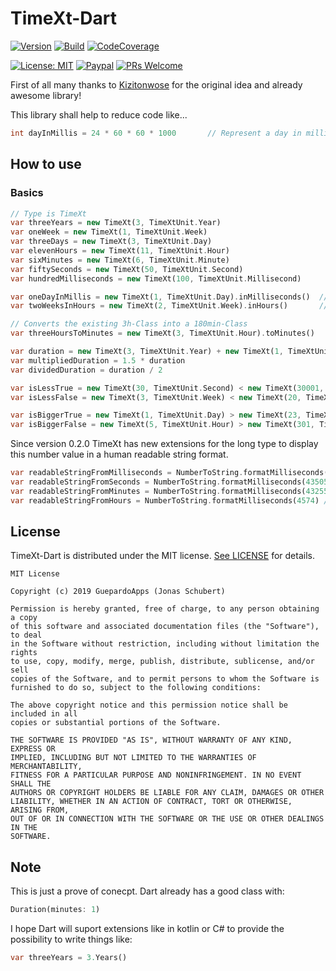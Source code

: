 # TimeXt-Dart

[![Version](https://img.shields.io/badge/version-v0.2.0-blue.svg)](https://github.com/TimeXt/TimeXt-Dart/releases/tag/0.2.0)
[![Build](https://img.shields.io/badge/build-success-green.svg)](timext)
[![CodeCoverage](https://img.shields.io/badge/codeCoverage-75-yellow.svg)](timext)

[![License: MIT](https://img.shields.io/badge/License-MIT-blue.svg)](https://opensource.org/licenses/MIT)
[![Paypal](https://img.shields.io/badge/paypal-donate-blue.svg)](https://www.paypal.me/GuepardoApps)
[![PRs Welcome](https://img.shields.io/badge/PRs-welcome-brightgreen.svg)](http://makeapullrequest.com)

First of all many thanks to [Kizitonwose](https://github.com/kizitonwose/Time) for the original idea and already awesome library!

This library shall help to reduce code like...

```dart
int dayInMillis = 24 * 60 * 60 * 1000       // Represent a day in milliSeconds

```

## How to use

### Basics

```dart
// Type is TimeXt
var threeYears = new TimeXt(3, TimeXtUnit.Year)
var oneWeek = new TimeXt(1, TimeXtUnit.Week)
var threeDays = new TimeXt(3, TimeXtUnit.Day)
var elevenHours = new TimeXt(11, TimeXtUnit.Hour)
var sixMinutes = new TimeXt(6, TimeXtUnit.Minute)
var fiftySeconds = new TimeXt(50, TimeXtUnit.Second)
var hundredMilliseconds = new TimeXt(100, TimeXtUnit.Millisecond)

var oneDayInMillis = new TimeXt(1, TimeXtUnit.Day).inMilliseconds()  // Returns one day in milliseconds
var twoWeeksInHours = new TimeXt(2, TimeXtUnit.Week).inHours()       // Returns two weeks in hours

// Converts the existing 3h-Class into a 180min-Class
var threeHoursToMinutes = new TimeXt(3, TimeXtUnit.Hour).toMinutes()

var duration = new TimeXt(3, TimeXtUnit.Year) + new TimeXt(1, TimeXtUnit.Week) + TimeXt(50, TimeXtUnit.Second)
var multipliedDuration = 1.5 * duration
var dividedDuration = duration / 2

var isLessTrue = new TimeXt(30, TimeXtUnit.Second) < new TimeXt(30001, TimeXtUnit.Millisecond)
var isLessFalse = new TimeXt(3, TimeXtUnit.Week) < new TimeXt(20, TimeXtUnit.Day)

var isBiggerTrue = new TimeXt(1, TimeXtUnit.Day) > new TimeXt(23, TimeXtUnit.Hour)
var isBiggerFalse = new TimeXt(5, TimeXtUnit.Hour) > new TimeXt(301, TimeXtUnit.Minute)
```

Since version 0.2.0 TimeXt has new extensions for the long type to display this number value in a human readable string format.

```dart
var readableStringFromMilliseconds = NumberToString.formatMilliseconds(34325055574) // 56 weeks, 5 days, 6 hours, 44 minutes, 15 seconds, 574 milliseconds
var readableStringFromSeconds = NumberToString.formatMilliseconds(4350554) // 7 weeks, 1 day, 8 hours, 29 minutes, 14 seconds
var readableStringFromMinutes = NumberToString.formatMilliseconds(432555) // 42 weeks, 6 days, 9 hours, 15 minutes
var readableStringFromHours = NumberToString.formatMilliseconds(4574) // 27 weeks, 1 day, 14 hours
```

## License

TimeXt-Dart is distributed under the MIT license. [See LICENSE](LICENSE.md) for details.

```
MIT License

Copyright (c) 2019 GuepardoApps (Jonas Schubert)

Permission is hereby granted, free of charge, to any person obtaining a copy
of this software and associated documentation files (the "Software"), to deal
in the Software without restriction, including without limitation the rights
to use, copy, modify, merge, publish, distribute, sublicense, and/or sell
copies of the Software, and to permit persons to whom the Software is
furnished to do so, subject to the following conditions:

The above copyright notice and this permission notice shall be included in all
copies or substantial portions of the Software.

THE SOFTWARE IS PROVIDED "AS IS", WITHOUT WARRANTY OF ANY KIND, EXPRESS OR
IMPLIED, INCLUDING BUT NOT LIMITED TO THE WARRANTIES OF MERCHANTABILITY,
FITNESS FOR A PARTICULAR PURPOSE AND NONINFRINGEMENT. IN NO EVENT SHALL THE
AUTHORS OR COPYRIGHT HOLDERS BE LIABLE FOR ANY CLAIM, DAMAGES OR OTHER
LIABILITY, WHETHER IN AN ACTION OF CONTRACT, TORT OR OTHERWISE, ARISING FROM,
OUT OF OR IN CONNECTION WITH THE SOFTWARE OR THE USE OR OTHER DEALINGS IN THE
SOFTWARE.
```

## Note

This is just a prove of conecpt. Dart already has a good class with:

```dart
Duration(minutes: 1)

```

I hope Dart will suport extensions like in kotlin or C# to provide the  possibility to write things like:

```dart
var threeYears = 3.Years()

```
